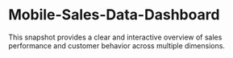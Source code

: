 # Mobile-Sales-Data-Dashboard
This snapshot provides a clear and interactive overview of sales performance and customer behavior across multiple dimensions.
